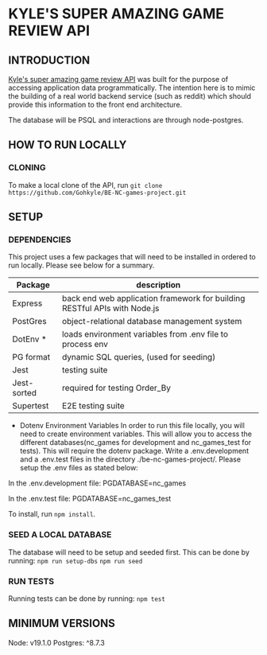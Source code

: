# KYLE'S SUPER AMAZING GAME REVIEW API

## INTRODUCTION

[Kyle's super amazing game review API](https://kyles-super-amazing-game-review-api.onrender.com/api) was built for the purpose of accessing application data programmatically. The intention here is to mimic the building of a real world backend service (such as reddit) which should provide this information to the front end architecture.

The database will be PSQL and interactions are through node-postgres.

## HOW TO RUN LOCALLY

### CLONING

To make a local clone of the API, run `git clone https://github.com/Gohkyle/BE-NC-games-project.git`

## SETUP

### DEPENDENCIES

This project uses a few packages that will need to be installed in ordered to run locally. Please see below for a summary.

| Package     | description                                                               |
| ----------- | ------------------------------------------------------------------------- |
| Express     | back end web application framework for building RESTful APIs with Node.js |
| PostGres    | object-relational database management system                              |
| DotEnv \*   | loads environment variables from .env file to process env                 |
| PG format   | dynamic SQL queries, (used for seeding)                                   |
| Jest        | testing suite                                                             |
| Jest-sorted | required for testing Order_By                                             |
| Supertest   | E2E testing suite                                                         |

- Dotenv Environment Variables
  In order to run this file locally, you will need to create environment variables. This will allow you to access the different databases(nc_games for development and nc_games_test for tests). This will require the dotenv package. Write a .env.development and a .env.test files in the directory ./be-nc-games-project/. Please setup the .env files as stated below:

In the .env.development file:
PGDATABASE=nc_games

In the .env.test file:
PGDATABASE=nc_games_test

To install, run `npm install`.

### SEED A LOCAL DATABASE

The database will need to be setup and seeded first. This can be done by running:
`npm run setup-dbs`
`npm run seed`

### RUN TESTS

Running tests can be done by running:
`npm test`

## MINIMUM VERSIONS

Node: v19.1.0
Postgres: ^8.7.3
